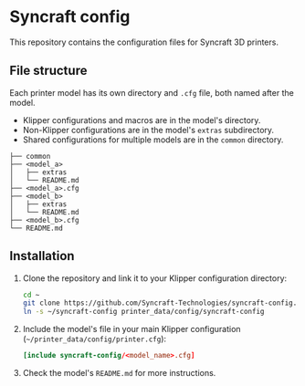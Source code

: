 # Syncraft config

This repository contains the configuration files for Syncraft 3D printers.

## File structure

Each printer model has its own directory and `.cfg` file, both named after the model.

- Klipper configurations and macros are in the model's directory.
- Non-Klipper configurations are in the model's `extras` subdirectory.
- Shared configurations for multiple models are in the `common` directory.

```
├── common
├── <model_a>
│   ├── extras
│   └── README.md
├── <model_a>.cfg
├── <model_b>
│   ├── extras
│   └── README.md
├── <model_b>.cfg
└── README.md
```

## Installation

1. Clone the repository and link it to your Klipper configuration directory:
	```bash
	cd ~
	git clone https://github.com/Syncraft-Technologies/syncraft-config.git
	ln -s ~/syncraft-config printer_data/config/syncraft-config
	```
2. Include the model's file in your main Klipper configuration (`~/printer_data/config/printer.cfg`):
	```conf
	[include syncraft-config/<model_name>.cfg]
	```
3. Check the model's `README.md` for more instructions.